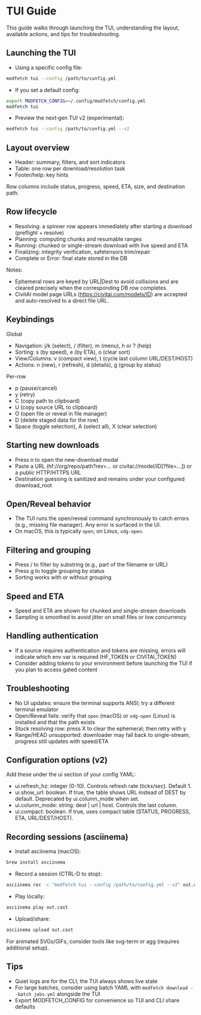 # TUI Guide

This guide walks through launching the TUI, understanding the layout, available actions, and tips for troubleshooting.

## Launching the TUI

- Using a specific config file:

```bash
modfetch tui --config /path/to/config.yml
```

- If you set a default config:

```bash
export MODFETCH_CONFIG=~/.config/modfetch/config.yml
modfetch tui
```

- Preview the next‑gen TUI v2 (experimental):

```bash
modfetch tui --config /path/to/config.yml --v2
```

## Layout overview

- Header: summary, filters, and sort indicators
- Table: one row per download/resolution task
- Footer/help: key hints

Row columns include status, progress, speed, ETA, size, and destination path.

## Row lifecycle

- Resolving: a spinner row appears immediately after starting a download (preflight + resolve)
- Planning: computing chunks and resumable ranges
- Running: chunked or single-stream download with live speed and ETA
- Finalizing: integrity verification, safetensors trim/repair
- Complete or Error: final state stored in the DB

Notes:
- Ephemeral rows are keyed by URL|Dest to avoid collisions and are cleared precisely when the corresponding DB row completes.
- CivitAI model page URLs (https://civitai.com/models/ID) are accepted and auto-resolved to a direct file URL.

## Keybindings

Global
- Navigation: j/k (select), / (filter), m (menu), h or ? (help)
- Sorting: s (by speed), e (by ETA), o (clear sort)
- View/Columns: v (compact view), t (cycle last column URL/DEST/HOST)
- Actions: n (new), r (refresh), d (details), g (group by status)

Per-row
- p (pause/cancel)
- y (retry)
- C (copy path to clipboard)
- U (copy source URL to clipboard)
- O (open file or reveal in file manager)
- D (delete staged data for the row)
- Space (toggle selection), A (select all), X (clear selection)

## Starting new downloads

- Press n to open the new-download modal
- Paste a URL (hf://org/repo/path?rev=... or civitai://model/ID[?file=...]) or a public HTTP/HTTPS URL
- Destination guessing is sanitized and remains under your configured download_root

## Open/Reveal behavior

- The TUI runs the open/reveal command synchronously to catch errors (e.g., missing file manager). Any error is surfaced in the UI.
- On macOS, this is typically `open`; on Linux, `xdg-open`.

## Filtering and grouping

- Press / to filter by substring (e.g., part of the filename or URL)
- Press g to toggle grouping by status
- Sorting works with or without grouping

## Speed and ETA

- Speed and ETA are shown for chunked and single-stream downloads
- Sampling is smoothed to avoid jitter on small files or low concurrency

## Handling authentication

- If a source requires authentication and tokens are missing, errors will indicate which env var is required (HF_TOKEN or CIVITAI_TOKEN)
- Consider adding tokens to your environment before launching the TUI if you plan to access gated content

## Troubleshooting

- No UI updates: ensure the terminal supports ANSI; try a different terminal emulator
- Open/Reveal fails: verify that `open` (macOS) or `xdg-open` (Linux) is installed and that the path exists
- Stuck resolving row: press X to clear the ephemeral; then retry with y
- Range/HEAD unsupported: downloader may fall back to single-stream; progress still updates with speed/ETA

## Configuration options (v2)

Add these under the ui section of your config YAML:

- ui.refresh_hz: integer (0-10). Controls refresh rate (ticks/sec). Default 1.
- ui.show_url: boolean. If true, the table shows URL instead of DEST by default. Deprecated by ui.column_mode when set.
- ui.column_mode: string: dest | url | host. Controls the last column.
- ui.compact: boolean. If true, uses compact table (STATUS, PROGRESS, ETA, URL/DEST/HOST).

## Recording sessions (asciinema)

- Install asciinema (macOS):

```bash
brew install asciinema
```

- Record a session (CTRL-D to stop):

```bash
asciinema rec -c "modfetch tui --config /path/to/config.yml --v2" out.cast
```

- Play locally:

```bash
asciinema play out.cast
```

- Upload/share:

```bash
asciinema upload out.cast
```

For animated SVGs/GIFs, consider tools like svg-term or agg (requires additional setup).

## Tips

- Quiet logs are for the CLI; the TUI always shows live state
- For large batches, consider using batch YAML with `modfetch download --batch jobs.yml` alongside the TUI
- Export MODFETCH_CONFIG for convenience so TUI and CLI share defaults

